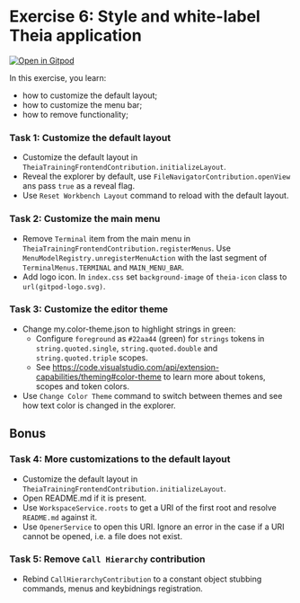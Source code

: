 # Exercise 6: Style and white-label Theia application

[![Open in Gitpod](https://gitpod.io/button/open-in-gitpod.svg)](https://gitpod.io#https://github.com/akosyakov/theia-training/tree/exercise-6)

In this exercise, you learn:
- how to customize the default layout;
- how to customize the menu bar;
- how to remove functionality;

### Task 1: Customize the default layout
- Customize the default layout in `TheiaTrainingFrontendContribution.initializeLayout`.
- Reveal the explorer by default, use `FileNavigatorContribution.openView` ans pass `true` as a reveal flag.
- Use `Reset Workbench Layout` command to reload with the default layout.

### Task 2: Customize the main menu
- Remove `Terminal` item from the main menu in `TheiaTrainingFrontendContribution.registerMenus`.
Use `MenuModelRegistry.unregisterMenuAction` with the last segment of `TerminalMenus.TERMINAL` and `MAIN_MENU_BAR`.
- Add logo icon. In `index.css` set `background-image` of `theia-icon` class to `url(gitpod-logo.svg)`.

### Task 3: Customize the editor theme
- Change my.color-theme.json to highlight strings in green: 
  - Configure `foreground` as `#22aa44` (green) for `strings` tokens in `string.quoted.single`, `string.quoted.double` and `string.quoted.triple` scopes.
  - See https://code.visualstudio.com/api/extension-capabilities/theming#color-theme to learn more about tokens, scopes and token colors.
- Use `Change Color Theme` command to switch between themes and see how text color is changed in the explorer.

## Bonus

### Task 4: More customizations to the default layout
- Customize the default layout in `TheiaTrainingFrontendContribution.initializeLayout`.
- Open README.md if it is present.
- Use `WorkspaceService.roots` to get a URI of the first root and resolve `README.md` against it.
- Use `OpenerService` to open this URI. Ignore an error in the case if a URI cannot be opened, i.e. a file does not exist.

### Task 5: Remove `Call Hierarchy` contribution
- Rebind `CallHierarchyContribution` to a constant object stubbing commands, menus and keybidnings registration.
